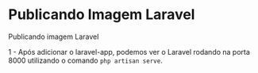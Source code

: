 # Publicando Imagem Laravel
Publicando imagem Laravel

1 - Após adicionar o laravel-app, podemos ver o Laravel rodando na porta 8000 utilizando o comando `php artisan serve`.
